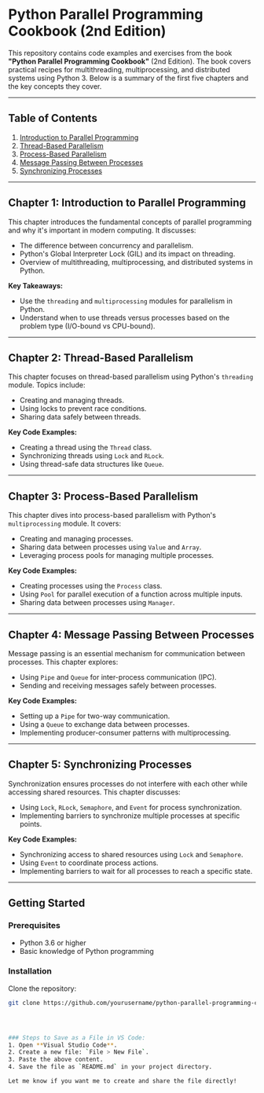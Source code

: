 # Python Parallel Programming Cookbook (2nd Edition)

This repository contains code examples and exercises from the book **"Python Parallel Programming Cookbook"** (2nd Edition). The book covers practical recipes for multithreading, multiprocessing, and distributed systems using Python 3. Below is a summary of the first five chapters and the key concepts they cover.

---

## Table of Contents

1. [Introduction to Parallel Programming](#chapter-1-introduction-to-parallel-programming)
2. [Thread-Based Parallelism](#chapter-2-thread-based-parallelism)
3. [Process-Based Parallelism](#chapter-3-process-based-parallelism)
4. [Message Passing Between Processes](#chapter-4-message-passing-between-processes)
5. [Synchronizing Processes](#chapter-5-synchronizing-processes)

---

## Chapter 1: Introduction to Parallel Programming

This chapter introduces the fundamental concepts of parallel programming and why it's important in modern computing. It discusses:
- The difference between concurrency and parallelism.
- Python's Global Interpreter Lock (GIL) and its impact on threading.
- Overview of multithreading, multiprocessing, and distributed systems in Python.

**Key Takeaways:**
- Use the `threading` and `multiprocessing` modules for parallelism in Python.
- Understand when to use threads versus processes based on the problem type (I/O-bound vs CPU-bound).

---

## Chapter 2: Thread-Based Parallelism

This chapter focuses on thread-based parallelism using Python's `threading` module. Topics include:
- Creating and managing threads.
- Using locks to prevent race conditions.
- Sharing data safely between threads.

**Key Code Examples:**
- Creating a thread using the `Thread` class.
- Synchronizing threads using `Lock` and `RLock`.
- Using thread-safe data structures like `Queue`.

---

## Chapter 3: Process-Based Parallelism

This chapter dives into process-based parallelism with Python's `multiprocessing` module. It covers:
- Creating and managing processes.
- Sharing data between processes using `Value` and `Array`.
- Leveraging process pools for managing multiple processes.

**Key Code Examples:**
- Creating processes using the `Process` class.
- Using `Pool` for parallel execution of a function across multiple inputs.
- Sharing data between processes using `Manager`.

---

## Chapter 4: Message Passing Between Processes

Message passing is an essential mechanism for communication between processes. This chapter explores:
- Using `Pipe` and `Queue` for inter-process communication (IPC).
- Sending and receiving messages safely between processes.

**Key Code Examples:**
- Setting up a `Pipe` for two-way communication.
- Using a `Queue` to exchange data between processes.
- Implementing producer-consumer patterns with multiprocessing.

---

## Chapter 5: Synchronizing Processes

Synchronization ensures processes do not interfere with each other while accessing shared resources. This chapter discusses:
- Using `Lock`, `RLock`, `Semaphore`, and `Event` for process synchronization.
- Implementing barriers to synchronize multiple processes at specific points.

**Key Code Examples:**
- Synchronizing access to shared resources using `Lock` and `Semaphore`.
- Using `Event` to coordinate process actions.
- Implementing barriers to wait for all processes to reach a specific state.

---

## Getting Started

### Prerequisites

- Python 3.6 or higher
- Basic knowledge of Python programming

### Installation

Clone the repository:

```bash
git clone https://github.com/yourusername/python-parallel-programming-cookbook.git




### Steps to Save as a File in VS Code:
1. Open **Visual Studio Code**.
2. Create a new file: `File > New File`.
3. Paste the above content.
4. Save the file as `README.md` in your project directory.

Let me know if you want me to create and share the file directly!

